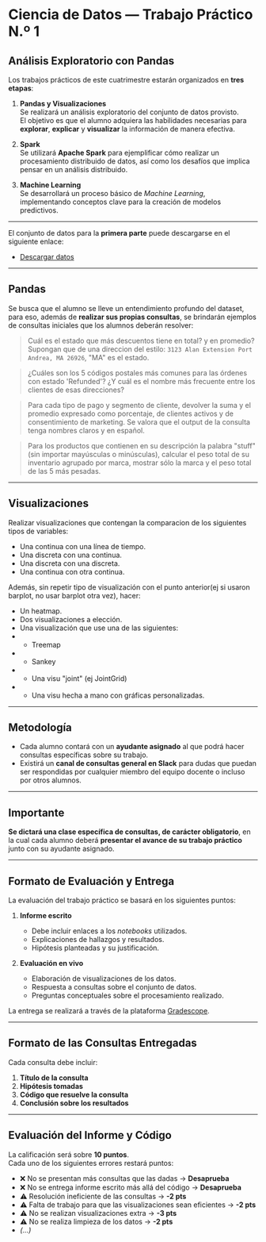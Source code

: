 # Ciencia de Datos — Trabajo Práctico N.º 1  
## Análisis Exploratorio con Pandas

Los trabajos prácticos de este cuatrimestre estarán organizados en **tres etapas**:

1. **Pandas y Visualizaciones**  
   Se realizará un análisis exploratorio del conjunto de datos provisto.  
   El objetivo es que el alumno adquiera las habilidades necesarias para **explorar**, **explicar** y **visualizar** la información de manera efectiva.

2. **Spark**  
   Se utilizará **Apache Spark** para ejemplificar cómo realizar un procesamiento distribuido de datos, así como los desafíos que implica pensar en un análisis distribuido.

3. **Machine Learning**  
   Se desarrollará un proceso básico de *Machine Learning*, implementando conceptos clave para la creación de modelos predictivos.

---

El conjunto de datos para la **primera parte** puede descargarse en el siguiente enlace:

- [Descargar datos](example.com)

---

## Pandas

Se busca que el alumno se lleve un entendimiento profundo del dataset, para eso, además de **realizar sus propias consultas**, se brindarán ejemplos de consultas iniciales que los alumnos deberán resolver:

> Cuál es el estado que más descuentos tiene en total? y en promedio? Supongan que de una direccion del estilo: `3123 Alan Extension Port Andrea, MA 26926`, "MA" es el estado.

> ¿Cuáles son los 5 códigos postales más comunes para las órdenes con estado 'Refunded'? ¿Y cuál es el nombre más frecuente entre los clientes de esas direcciones?

> Para cada tipo de pago y segmento de cliente, devolver la suma y el promedio expresado como porcentaje, de clientes activos y de consentimiento de marketing. Se valora que el output de la consulta tenga nombres claros y en español.

> Para los productos que contienen en su descripción la palabra "stuff" (sin importar mayúsculas o minúsculas), calcular el peso total de su inventario agrupado por marca, mostrar sólo la marca y el peso total de las 5 más pesadas.

---

## Visualizaciones

Realizar visualizaciones que contengan la comparacion de los siguientes tipos de variables:
- Una continua con una línea de tiempo.
- Una discreta con una continua.
- Una discreta con una discreta.
- Una continua con otra continua.

Además, sin repetir tipo de visualización con el punto anterior(ej si usaron barplot, no usar barplot otra vez), hacer:
- Un heatmap.
- Dos visualizaciones a elección.
- Una visualización que use una de las siguientes:
- - Treemap
- - Sankey
- - Una visu "joint" (ej JointGrid)
- - Una visu hecha a mano con gráficas personalizadas.

---

## Metodología

- Cada alumno contará con un **ayudante asignado** al que podrá hacer consultas específicas sobre su trabajo.
- Existirá un **canal de consultas general en Slack** para dudas que puedan ser respondidas por cualquier miembro del equipo docente o incluso por otros alumnos.

---

## Importante

**Se dictará una clase específica de consultas, de carácter obligatorio**, en la cual cada alumno deberá **presentar el avance de su trabajo práctico** junto con su ayudante asignado.

---

## Formato de Evaluación y Entrega

La evaluación del trabajo práctico se basará en los siguientes puntos:

1. **Informe escrito**  
   - Debe incluir enlaces a los *notebooks* utilizados.  
   - Explicaciones de hallazgos y resultados.  
   - Hipótesis planteadas y su justificación.
   
2. **Evaluación en vivo**  
   - Elaboración de visualizaciones de los datos.  
   - Respuesta a consultas sobre el conjunto de datos.  
   - Preguntas conceptuales sobre el procesamiento realizado.

La entrega se realizará a través de la plataforma [Gradescope](https://www.gradescope.com).

---

## Formato de las Consultas Entregadas

Cada consulta debe incluir:

1. **Título de la consulta**  
2. **Hipótesis tomadas**  
3. **Código que resuelve la consulta**  
4. **Conclusión sobre los resultados**

---

## Evaluación del Informe y Código

La calificación será sobre **10 puntos**.  
Cada uno de los siguientes errores restará puntos:

- ❌ No se presentan más consultas que las dadas → **Desaprueba**  
- ❌ No se entrega informe escrito más allá del código → **Desaprueba**  
- ⚠️ Resolución ineficiente de las consultas → **-2 pts**  
- ⚠️ Falta de trabajo para que las visualizaciones sean eficientes → **-2 pts**  
- ⚠️ No se realizan visualizaciones extra → **-3 pts**  
- ⚠️ No se realiza limpieza de los datos → **-2 pts**  
- *(...)*  
